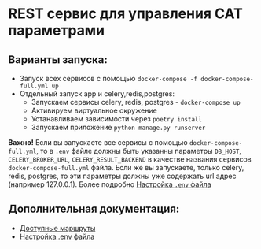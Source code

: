 # REST сервис для управления CAT параметрами

## Варианты запуска:

- Запуск всех сервисов с помощью `docker-compose -f docker-compose-full.yml up`
- Отдельный запуск app и celery,redis,postgres:
    - Запускаем сервисы celery, redis, postgres - `docker-compose up`
    - Активируем виртуальное окружение
    - Устанавливаем зависимости через `poetry install`
    - Запускаем приложение `python manage.py runserver`

**Важно!** Если вы запускаете все сервисы с помощью `docker-compose-full.yml`, то в `.env` файле должны быть указанны
параметры `DB_HOST`, `CELERY_BROKER_URL`, `CELERY_RESULT_BACKEND` в качестве названия сервисов `docker-compose-full.yml`
файла. Если же вы запускаете, только celery, redis, postgres, то эти параметры должны уже содержать url адрес (например
127.0.0.1). Более подробно [Настройка `.env` файла](docs/setup_env_file.md)

## Дополнительная документация:

- [Доступные маршруты](docs/routes.md)
- [Настройка .env файла](docs/setup_env_file.md)